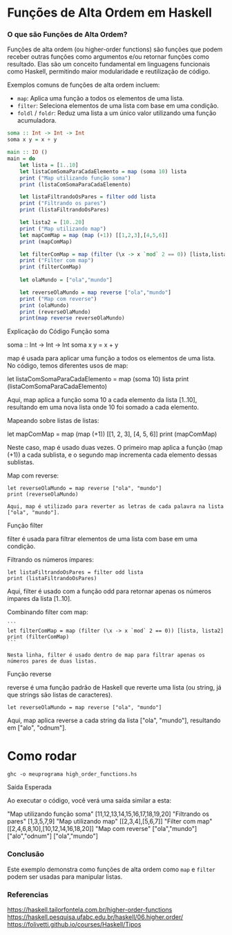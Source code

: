 # Funções de Alta Ordem em Haskell
### O que são Funções de Alta Ordem?

Funções de alta ordem (ou higher-order functions) são funções que podem receber outras funções como argumentos e/ou retornar funções como resultado. Elas são um conceito fundamental em linguagens funcionais como Haskell, permitindo maior modularidade e reutilização de código.

Exemplos comuns de funções de alta ordem incluem:
- `map`: Aplica uma função a todos os elementos de uma lista.
- `filter`: Seleciona elementos de uma lista com base em uma condição.
- `foldl` / `foldr`: Reduz uma lista a um único valor utilizando uma função acumuladora.

```haskell
soma :: Int -> Int -> Int
soma x y = x + y

main :: IO ()
main = do
    let lista = [1..10]
    let listaComSomaParaCadaElemento = map (soma 10) lista
    print ("Map utilizando função soma")
    print (listaComSomaParaCadaElemento)

    let listaFiltrandoOsPares = filter odd lista
    print ("Filtrando os pares")
    print (listaFiltrandoOsPares)

    let lista2 = [10..20]
    print ("Map utilizando map")
    let mapComMap = map (map (+1)) [[1,2,3],[4,5,6]]
    print (mapComMap)

    let filterComMap = map (filter (\x -> x `mod` 2 == 0)) [lista,lista2] 
    print ("Filter com map")
    print (filterComMap)
    
    let olaMundo = ["ola","mundo"]

    let reverseOlaMundo = map reverse ["ola","mundo"]
    print ("Map com reverse")
    print (olaMundo)
    print (reverseOlaMundo)
    print(map reverse reverseOlaMundo)
```

Explicação do Código
Função soma

soma :: Int -> Int -> Int
soma x y = x + y


map é usada para aplicar uma função a todos os elementos de uma lista. No código, temos diferentes usos de map:


let listaComSomaParaCadaElemento = map (soma 10) lista
print (listaComSomaParaCadaElemento)

Aqui, map aplica a função soma 10 a cada elemento da lista [1..10], resultando em uma nova lista onde 10 foi somado a cada elemento.

Mapeando sobre listas de listas:

let mapComMap = map (map (+1)) [[1, 2, 3], [4, 5, 6]]
print (mapComMap)

Neste caso, map é usado duas vezes. O primeiro map aplica a função (map (+1)) a cada sublista, e o segundo map incrementa cada elemento dessas sublistas.

Map com reverse:

    let reverseOlaMundo = map reverse ["ola", "mundo"]
    print (reverseOlaMundo)

    Aqui, map é utilizado para reverter as letras de cada palavra na lista ["ola", "mundo"].

Função filter

filter é usada para filtrar elementos de uma lista com base em uma condição.

Filtrando os números ímpares:
```
let listaFiltrandoOsPares = filter odd lista
print (listaFiltrandoOsPares)
```

Aqui, filter é usado com a função odd para retornar apenas os números ímpares da lista [1..10].

Combinando filter com map:

    ```
    let filterComMap = map (filter (\x -> x `mod` 2 == 0)) [lista, lista2]
    print (filterComMap)
    ```

    Nesta linha, filter é usado dentro de map para filtrar apenas os números pares de duas listas.

Função reverse

reverse é uma função padrão de Haskell que reverte uma lista (ou string, já que strings são listas de caracteres).

```
let reverseOlaMundo = map reverse ["ola", "mundo"]
```

Aqui, map aplica reverse a cada string da lista ["ola", "mundo"], resultando em ["alo", "odnum"].


# Como rodar
```
ghc -o meuprograma high_order_functions.hs
```


Saída Esperada

Ao executar o código, você verá uma saída similar a esta:

"Map utilizando função soma"
[11,12,13,14,15,16,17,18,19,20]
"Filtrando os pares"
[1,3,5,7,9]
"Map utilizando map"
[[2,3,4],[5,6,7]]
"Filter com map"
[[2,4,6,8,10],[10,12,14,16,18,20]]
"Map com reverse"
["ola","mundo"]
["alo","odnum"]
["ola","mundo"]

### Conclusão

Este exemplo demonstra como funções de alta ordem como `map` e `filter` podem ser usadas para manipular listas. 


### Referencias 
https://haskell.tailorfontela.com.br/higher-order-functions
https://haskell.pesquisa.ufabc.edu.br/haskell/06.higher.order/
https://folivetti.github.io/courses/Haskell/Tipos
